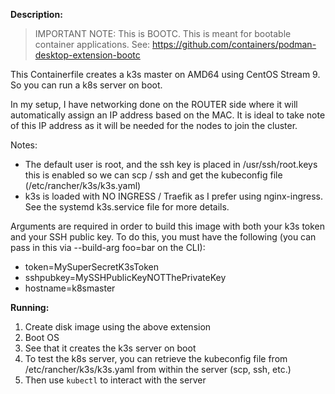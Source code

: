  **Description:**
 > IMPORTANT NOTE: This is BOOTC. This is meant for bootable container applications. See: https://github.com/containers/podman-desktop-extension-bootc

 This Containerfile creates a k3s master on AMD64 using CentOS Stream 9. So you can run a k8s server on boot.

 In my setup, I have networking done on the ROUTER side where it will automatically assign an IP address based on the MAC.
 It is ideal to take note of this IP address as it will be needed for the nodes to join the cluster.
 
 Notes:
 * The default user is root, and the ssh key is placed in /usr/ssh/root.keys this is enabled so we can scp / ssh and get the kubeconfig file (/etc/rancher/k3s/k3s.yaml)
 * k3s is loaded with NO INGRESS / Traefik as I prefer using nginx-ingress. See the systemd k3s.service file for more details.

 Arguments are required in order to build this image with both your k3s token and your SSH public key. To do this, you must have the following (you can pass in this via --build-arg foo=bar on the CLI):
 * token=MySuperSecretK3sToken
 * sshpubkey=MySSHPublicKeyNOTThePrivateKey
 * hostname=k8smaster

 **Running:**
 1. Create disk image using the above extension
 2. Boot OS
 3. See that it creates the k3s server on boot
 4. To test the k8s server, you can retrieve the kubeconfig file from /etc/rancher/k3s/k3s.yaml from within the server (scp, ssh, etc.)
 5. Then use `kubectl` to interact with the server
